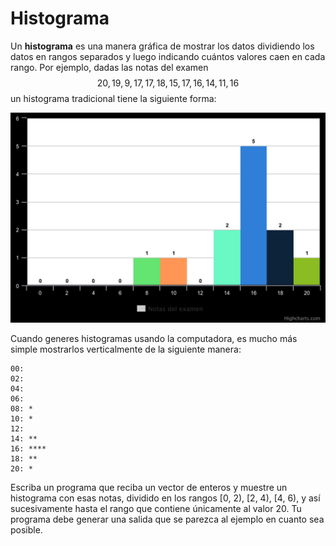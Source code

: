 # Histograma
Un **histograma** es una manera gráfica de mostrar los datos
dividiendo los datos en rangos separados y luego indicando
cuántos valores caen en cada rango.
Por ejemplo, dadas las notas del examen
$$20, 19, 9, 17, 17, 18, 15, 17, 16, 14, 11, 16$$
un histograma tradicional tiene la siguiente forma:

![Histograma de notas](/assets/images/scores_histogram.jpeg)

Cuando generes histogramas usando la computadora,
es mucho más simple mostrarlos verticalmente de la siguiente manera:

```
00:
02:
04:
06:
08: *
10: *
12:
14: **
16: ****
18: **
20: *
```

Escriba un programa que reciba un vector de enteros
y muestre un histograma con esas notas,
dividido en los rangos [0, 2), [2, 4), [4, 6), y así sucesivamente
hasta el rango que contiene únicamente al valor 20.
Tu programa debe generar una salida que se parezca al ejemplo en cuanto sea posible.